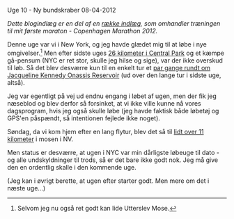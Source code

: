 Uge 10 - Ny bundskraber
08-04-2012

*Dette blogindlæg er en del af en [række indlæg](/marathon.html), som omhandler træningen til mit første maraton - Copenhagen Marathon 2012.*

Denne uge var vi i New York, og jeg havde glædet mig til at løbe i nye omgivelser.[^1] Men efter sidste uges [26 kilometer i Central Park](http://connect.garmin.com/activity/164249547) og et kæmpe gå-pensum (NYC er ret stor, skulle jeg hilse og sige), var der ikke overskud til løb. Så det blev desværre kun til en enkelt tur et [par gange rundt om Jacqueline Kennedy Onassis Reservoir](http://connect.garmin.com/activity/165402604) (ud over den lange tur i sidste uge, altså).

Jeg var egentligt på vej ud endnu engang i løbet af ugen, men der fik jeg næseblod og blev derfor så forsinket, at vi ikke ville kunne nå vores dagsprogram, hvis jeg også skulle løbe (jeg havde faktisk både løbetøj og GPS'en påspændt, så intentionen fejlede ikke noget).

Søndag, da vi kom hjem efter en lang flytur, blev det så til [lidt over 11 kilometer](http://connect.garmin.com/activity/166427471) i mosen i NV.

Men status er desværre, at ugen i NYC var min dårligste løbeuge til dato - og alle undskyldninger til trods, så er det bare ikke godt nok. Jeg må give den en ordentlig skalle i den kommende uge.

(Jeg kan i øvrigt berette, at ugen efter starter godt. Men mere om det i næste uge...)

[^1]: Selvom jeg nu også ret godt kan lide Utterslev Mose.
